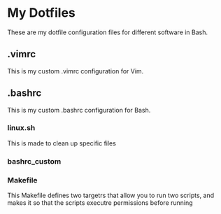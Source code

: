 # My Dotfiles
These are my dotfile configuration files for different software in Bash.
## .vimrc
This is my custom .vimrc configuration for Vim.
## .bashrc
This is my custom .bashrc configuration for Bash.
### linux.sh
This is made to clean up specific files

### bashrc_custom

### Makefile
This Makefile defines two targetrs that allow you to run two scripts, and makes it so that the scripts executre permissions before running
